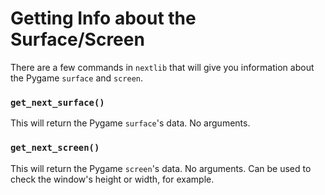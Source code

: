 # Getting Info about the Surface/Screen

There are a few commands in `nextlib` that will give you information about the Pygame `surface` and `screen`.

### `get_next_surface()`

This will return the Pygame `surface`'s data. No arguments.

### `get_next_screen()`

This will return the Pygame `screen`'s data. No arguments. Can be used to check the window's height or width, for example.
